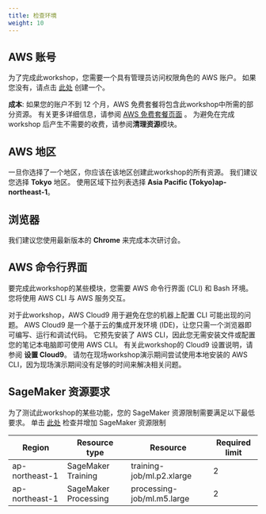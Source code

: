 ```yaml
---
title: 检查环境
weight: 10
---
```


## AWS 账号
为了完成此workshop，您需要一个具有管理员访问权限角色的 AWS 账户。 如果您没有，请点击 [此处](https://aws.amazon.com/getting-started/) 创建一个。

**成本**: 如果您的账户不到 12 个月，AWS 免费套餐将包含此workshop中所需的部分资源。 有关更多详细信息，请参阅 [AWS 免费套餐页面](https://aws.amazon.com/free/) 。 为避免在完成 workshop 后产生不需要的收费，请参阅**清理资源**模块。

## AWS 地区
一旦你选择了一个地区，你应该在该地区创建此workshop的所有资源。 我们建议您选择 **Tokyo** 地区。 使用区域下拉列表选择 **Asia Pacific (Tokyo)ap-northeast-1**。 

## 浏览器
我们建议您使用最新版本的 **Chrome** 来完成本次研讨会。 

## AWS 命令行界面
要完成此workshop的某些模块，您需要 AWS 命令行界面 (CLI) 和 Bash 环境。 您将使用 AWS CLI 与 AWS 服务交互。

对于此workshop，AWS Cloud9 用于避免在您的机器上配置 CLI 可能出现的问题。 AWS Cloud9 是一个基于云的集成开发环境 (IDE)，让您只需一个浏览器即可编写、运行和调试代码。 它预先安装了 AWS CLI，因此您无需安装文件或配置您的笔记本电脑即可使用 AWS CLI。 有关此workshop的 Cloud9 设置说明，请参阅 **设置 Cloud9**。 请勿在现场workshop演示期间尝试使用本地安装的 AWS CLI，因为现场演示期间没有足够的时间来解决相关问题。

## SageMaker 资源要求

为了测试此workshop的某些功能，您的 SageMaker 资源限制需要满足以下最低要求。 单击 [此处](https://sagemaker-tools.corp.amazon.com/limits) 检查并增加 SageMaker 资源限制 

|Region |Resource type |Resource | 	Required limit |
|--- |--- | --- | --- |
|ap-northeast-1|SageMaker Training |training-job/ml.p2.xlarge |2|
|ap-northeast-1|SageMaker Processing |processing-job/ml.m5.large |2|
